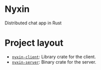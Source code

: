 # Nyxin

Distributed chat app in Rust

# Project layout

- [`nyxin-client`](https://github.com/Pineapple217/Nyxin/tree/main/nyxin-client): Library crate for the client.
- [`nyxin-server`](https://github.com/Pineapple217/Nyxin/tree/main/nyxin-server): Binary crate for the server.
